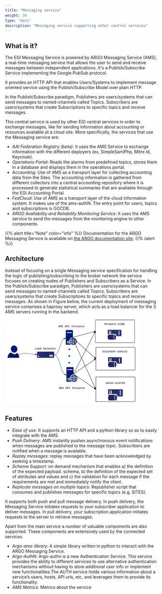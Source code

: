 ```yaml
---
title: "Messaging service"
weight: 30
type: "docs"
description: "Messaging service supporting other central services"
---
```


## What is it?

The EGI Messaging Service is powered by ARGO Messaging Service (AMS), a
real-time messaging service that allows the user to send and receive messages
between independent applications. It's a Publish/Subscribe Service implementing
the Google PubSub protocol.

It provides an HTTP API that enables Users/Systems to implement message oriented
service using the Publish/Subscribe Model over plain HTTP.

In the Publish/Subscribe paradigm, Publishers are users/systems that can send
messages to named-channels called Topics. Subscribers are users/systems that
create Subscriptions to specific topics and receive messages.

This central service is used by other EGI central services in order to exchange
messages, like for sending information about accounting or resources available
at a cloud site. More specifically, the services that use the Messaging service
are:

- _AAI Federation Registry (beta)_: It uses the AMS Service to exchange
  information with the different deployers (ex, SimpleSamlPhp, Mitre Id,
  Keycloak).
- _Operations Portal_: Reads the alarms from predefined topics, stores them in a
  database and displays them in the operations portal.
- _Accounting_: Use of AMS as a transport layer for collecting accounting data
  from the Sites. The accounting information is gathered from different
  collectors into a central accounting repository where it is processed to
  generate statistical summaries that are available through the EGI Accounting
  Portal.
- _FedCloud_: Use of AMS as a transport layer of the cloud information system.
  It makes use of the ams-authN. The entry point for users, topics and
  subscriptions is GOCDB.
- _ARGO Availability and Reliability Monitoring Service_: It uses the AMS
  service to send the messages from the monitoring engine to other components.

{{% alert title="Note" color="info" %}} Documentation for the ARGO Messaging
Service is available on
[the ARGO documentation site](https://argoeu.github.io/guides/messaging/).
{{% /alert %}}

## Architecture

Instead of focusing on a single Messaging service specification for handling the
logic of publishing/subscribing to the broker network the service focuses on
creating nodes of Publishers and Subscribers as a Service. In the
Publish/Subscribe paradigm, Publishers are users/systems that can send messages
to named-channels called Topics. Subscribers are users/systems that create
Subscriptions to specific topics and receive messages. As shown in Figure below,
the current deployment of messaging service comprises a haproxy server, which
acts as a load balancer for the 3 AMS servers running in the backend.

![Overview of the messaging service architecture](messaging-diagram.png)

## Features

- _Ease of use_: It supports an HTTP API and a python library so as to easily
  integrate with the AMS.
- _Push Delivery_: ΑΜS instantly pushes asynchronous event notifications when
  messages are published to the message topic. Subscribers are notified when a
  message is available.
- _Replay messages_: replay messages that have been acknowledged by seeking a
  timestamp.
- _Schema Support_: on demand mechanism that enables a) the definition of the
  expected payload. schema, b) the definition of the expected set of attributes
  and values and c) the validation for each message if the requirements are met
  and immediately notify the client.
- _Replicate messages on multiple topics_: Republisher script that consumes and
  publishes messages for specific topics (e.g. SITES).

It supports both push and pull message delivery. In push delivery, the Messaging
Service initiates requests to your subscriber application to deliver messages.
In pull delivery, your subscription application initiates requests to the server
to retrieve messages.

Apart from the main service a number of valuable components are also supported.
These components are extensively used by the connected services.

- _Argo-ams-library_: A simple library written in python to interact with the
  ARGO Messaging Service.
- _Argo-AuthN_: Argo-authn is a new Authentication Service. This service
  provides the ability to different services to use alternative authentication
  mechanisms without having to store additional user info or implement new
  functionalities.The AUTH service holds various information about a service’s
  users, hosts, API urls, etc, and leverages them to provide its functionality.
- _AMS Metrics_: Metrics about the service

